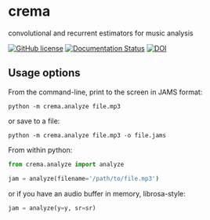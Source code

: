 # crema
convolutional and recurrent estimators for music analysis

[![GitHub license](https://img.shields.io/badge/license-BSD-blue.svg)](https://raw.githubusercontent.com/bmcfee/crema/master/LICENSE)
[![Documentation Status](https://readthedocs.org/projects/crema/badge/?version=latest)](http://crema.readthedocs.io/en/latest/?badge=latest)
[![DOI](https://zenodo.org/badge/DOI/10.5281/zenodo.1010486.svg)](https://doi.org/10.5281/zenodo.1010486)


Usage options
-------------

From the command-line, print to the screen in JAMS format:

```
python -m crema.analyze file.mp3
```

or save to a file:

```
python -m crema.analyze file.mp3 -o file.jams
```


From within python:

```python
from crema.analyze import analyze

jam = analyze(filename='/path/to/file.mp3')
```

or if you have an audio buffer in memory, librosa-style:

```python
jam = analyze(y=y, sr=sr)
```
